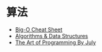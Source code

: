 # 算法

* [Big-O Cheat Sheet](http://bigocheatsheet.com/)
* [Algorithms & Data Structures](http://cs-playground-react.surge.sh/)
* [The Art of Programming By July](https://github.com/julycoding/The-Art-Of-Programming-By-July)
